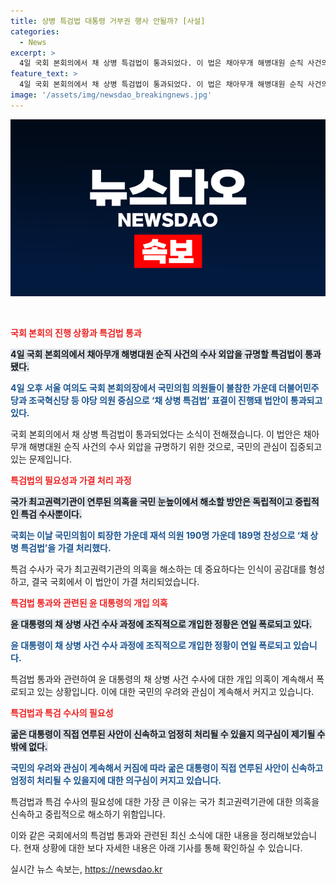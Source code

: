 ```yaml
---
title: 상병 특검법 대통령 거부권 행사 안될까? [사설]
categories:
  - News
excerpt: >
  4일 국회 본회의에서 채 상병 특검법이 통과되었다. 이 법은 채아무개 해병대원 순직 사건의 외압을 규명하기 위한 것으로, 대통령과 국방부의 개입 의혹을 조사하는 독립적이고 중립적인 특검 수사를 요구한다. 국민의힘은 반대했지만 야당의 지지로 법안이 가결됐으며, 윤석열 대통령과 대통령실의 개입 의혹은 계속 폭로되고 있다. 권력에서 독립된 특검 수사만이 국민적 의혹을 해소할 수 있는 방법으로 여겨지고 있다.
feature_text: >
  4일 국회 본회의에서 채 상병 특검법이 통과되었다. 이 법은 채아무개 해병대원 순직 사건의 외압을 규명하기 위한 것으로, 대통령과 국방부의 개입 의혹을 조사하는 독립적이고 중립적인 특검 수사를 요구한다. 국민의힘은 반대했지만 야당의 지지로 법안이 가결됐으며, 윤석열 대통령과 대통령실의 개입 의혹은 계속 폭로되고 있다. 권력에서 독립된 특검 수사만이 국민적 의혹을 해소할 수 있는 방법으로 여겨지고 있다.
image: '/assets/img/newsdao_breakingnews.jpg'
---
```


<p><img src="/assets/img/newsdao_breakingnews.jpg" alt="firstkoreanews 속보" /></p>

<p data-ke-size="size16">&nbsp;</p>

<p><b><span style="color: #ee2323;">국회 본회의 진행 상황과 특검법 통과</span></b></p>

<p><b><span style="background-color: #21538527;">4일 국회 본회의에서 채아무개 해병대원 순직 사건의 수사 외압을 규명할 특검법이 통과됐다.</span></b></p>

<p><b><span style="color: #1a5490;">4일 오후 서울 여의도 국회 본회의장에서 국민의힘 의원들이 불참한 가운데 더불어민주당과 조국혁신당 등 야당 의원 중심으로 ‘채 상병 특검법’ 표결이 진행돼 법안이 통과되고 있다. </span></b></p>

<p>국회 본회의에서 채 상병 특검법이 통과되었다는 소식이 전해졌습니다. 이 법안은 채아무개 해병대원 순직 사건의 수사 외압을 규명하기 위한 것으로, 국민의 관심이 집중되고 있는 문제입니다.</p>

<p><b><span style="color: #ee2323;">특검법의 필요성과 가결 처리 과정</span></b></p>

<p><b><span style="background-color: #21538527;">국가 최고권력기관이 연루된 의혹을 국민 눈높이에서 해소할 방안은 독립적이고 중립적인 특검 수사뿐이다.</span></b></p>

<p><b><span style="color: #1a5490;">국회는 이날 국민의힘이 퇴장한 가운데 재석 의원 190명 가운데 189명 찬성으로 ‘채 상병 특검법’을 가결 처리했다.</span></b></p>

<p>특검 수사가 국가 최고권력기관의 의혹을 해소하는 데 중요하다는 인식이 공감대를 형성하고, 결국 국회에서 이 법안이 가결 처리되었습니다.</p>

<p><b><span style="color: #ee2323;">특검법 통과와 관련된 윤 대통령의 개입 의혹</span></b></p>

<p><b><span style="background-color: #21538527;">윤 대통령의 채 상병 사건 수사 과정에 조직적으로 개입한 정황은 연일 폭로되고 있다.</span></b></p>

<p><b><span style="color: #1a5490;">윤 대통령이 채 상병 사건 수사 과정에 조직적으로 개입한 정황이 연일 폭로되고 있습니다.</span></b></p>

<p>특검법 통과와 관련하여 윤 대통령의 채 상병 사건 수사에 대한 개입 의혹이 계속해서 폭로되고 있는 상황입니다. 이에 대한 국민의 우려와 관심이 계속해서 커지고 있습니다.</p>

<p><b><span style="color: #ee2323;">특검법과 특검 수사의 필요성</span></b></p>

<p><b><span style="background-color: #21538527;">굶은 대통령이 직접 연루된 사안이 신속하고 엄정히 처리될 수 있을지 의구심이 제기될 수밖에 없다.</span></b></p>

<p><b><span style="color: #1a5490;">국민의 우려와 관심이 계속해서 커짐에 따라 굶은 대통령이 직접 연루된 사안이 신속하고 엄정히 처리될 수 있을지에 대한 의구심이 커지고 있습니다. </span></b></p>

<p>특검법과 특검 수사의 필요성에 대한 가장 큰 이유는 국가 최고권력기관에 대한 의혹을 신속하고 중립적으로 해소하기 위함입니다.</p>

<p>이와 같은 국회에서의 특검법 통과와 관련된 최신 소식에 대한 내용을 정리해보았습니다. 현재 상황에 대한 보다 자세한 내용은 아래 기사를 통해 확인하실 수 있습니다. </p>
실시간 뉴스 속보는, <a href="https://newsdao.kr" rel="dofollow">https://newsdao.kr</a>


